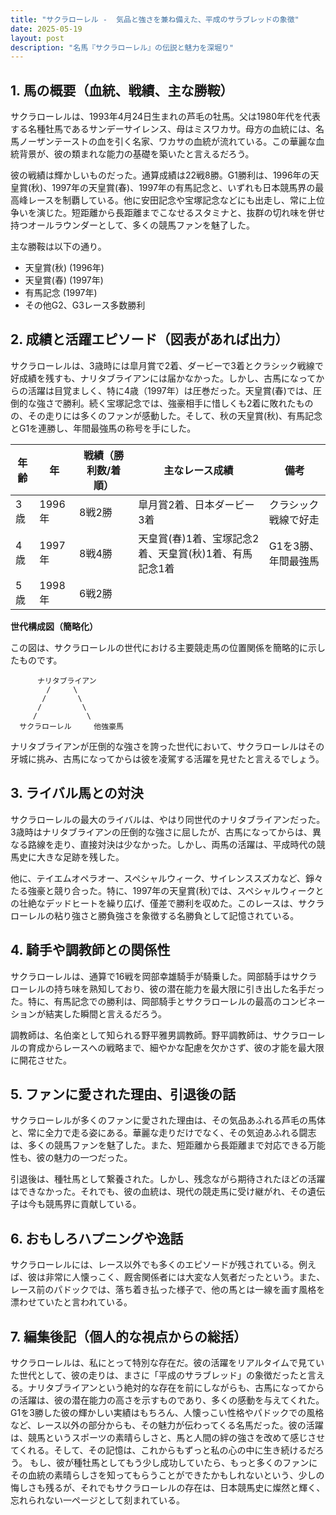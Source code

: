 ```yaml
---
title: "サクラローレル -  気品と強さを兼ね備えた、平成のサラブレッドの象徴"
date: 2025-05-19
layout: post
description: "名馬『サクラローレル』の伝説と魅力を深堀り"
---
```


## 1. 馬の概要（血統、戦績、主な勝鞍）

サクラローレルは、1993年4月24日生まれの芦毛の牡馬。父は1980年代を代表する名種牡馬であるサンデーサイレンス、母はミスワカサ。母方の血統には、名馬ノーザンテーストの血を引く名家、ワカサの血統が流れている。この華麗な血統背景が、彼の類まれな能力の基礎を築いたと言えるだろう。

彼の戦績は輝かしいものだった。通算成績は22戦8勝。G1勝利は、1996年の天皇賞(秋)、1997年の天皇賞(春)、1997年の有馬記念と、いずれも日本競馬界の最高峰レースを制覇している。他に安田記念や宝塚記念などにも出走し、常に上位争いを演じた。短距離から長距離までこなせるスタミナと、抜群の切れ味を併せ持つオールラウンダーとして、多くの競馬ファンを魅了した。

主な勝鞍は以下の通り。

* 天皇賞(秋) (1996年)
* 天皇賞(春) (1997年)
* 有馬記念 (1997年)
* その他G2、G3レース多数勝利


## 2. 成績と活躍エピソード（図表があれば出力）

サクラローレルは、3歳時には皐月賞で2着、ダービーで3着とクラシック戦線で好成績を残すも、ナリタブライアンには届かなかった。しかし、古馬になってからの活躍は目覚ましく、特に4歳（1997年）は圧巻だった。天皇賞(春)では、圧倒的な強さで勝利。続く宝塚記念では、強豪相手に惜しくも2着に敗れたものの、その走りには多くのファンが感動した。そして、秋の天皇賞(秋)、有馬記念とG1を連勝し、年間最強馬の称号を手にした。

| 年齢 | 年 | 戦績（勝利数/着順） | 主なレース成績 | 備考 |
|---|---|---|---|---|
| 3歳 | 1996年 | 8戦2勝 | 皐月賞2着、日本ダービー3着 | クラシック戦線で好走 |
| 4歳 | 1997年 | 8戦4勝 | 天皇賞(春)1着、宝塚記念2着、天皇賞(秋)1着、有馬記念1着 | G1を3勝、年間最強馬 |
| 5歳 | 1998年 | 6戦2勝 |  |  |


**世代構成図（簡略化）**

この図は、サクラローレルの世代における主要競走馬の位置関係を簡略的に示したものです。

```
      ナリタブライアン
        /     \
       /       \
      /         \
     /           \
  サクラローレル     他強豪馬
```

ナリタブライアンが圧倒的な強さを誇った世代において、サクラローレルはその牙城に挑み、古馬になってからは彼を凌駕する活躍を見せたと言えるでしょう。


## 3. ライバル馬との対決

サクラローレルの最大のライバルは、やはり同世代のナリタブライアンだった。3歳時はナリタブライアンの圧倒的な強さに屈したが、古馬になってからは、異なる路線を走り、直接対決は少なかった。しかし、両馬の活躍は、平成時代の競馬史に大きな足跡を残した。

他に、テイエムオペラオー、スペシャルウィーク、サイレンススズカなど、錚々たる強豪と競り合った。特に、1997年の天皇賞(秋)では、スペシャルウィークとの壮絶なデッドヒートを繰り広げ、僅差で勝利を収めた。このレースは、サクラローレルの粘り強さと勝負強さを象徴する名勝負として記憶されている。


## 4. 騎手や調教師との関係性

サクラローレルは、通算で16戦を岡部幸雄騎手が騎乗した。岡部騎手はサクラローレルの持ち味を熟知しており、彼の潜在能力を最大限に引き出した名手だった。特に、有馬記念での勝利は、岡部騎手とサクラローレルの最高のコンビネーションが結実した瞬間と言えるだろう。

調教師は、名伯楽として知られる野平雅男調教師。野平調教師は、サクラローレルの育成からレースへの戦略まで、細やかな配慮を欠かさず、彼の才能を最大限に開花させた。


## 5. ファンに愛された理由、引退後の話

サクラローレルが多くのファンに愛された理由は、その気品あふれる芦毛の馬体と、常に全力で走る姿にある。華麗な走りだけでなく、その気迫あふれる闘志は、多くの競馬ファンを魅了した。また、短距離から長距離まで対応できる万能性も、彼の魅力の一つだった。

引退後は、種牡馬として繋養された。しかし、残念ながら期待されたほどの活躍はできなかった。それでも、彼の血統は、現代の競走馬に受け継がれ、その遺伝子は今も競馬界に貢献している。


## 6. おもしろハプニングや逸話

サクラローレルには、レース以外でも多くのエピソードが残されている。例えば、彼は非常に人懐っこく、厩舎関係者には大変な人気者だったという。また、レース前のパドックでは、落ち着き払った様子で、他の馬とは一線を画す風格を漂わせていたと言われている。


## 7. 編集後記（個人的な視点からの総括）

サクラローレルは、私にとって特別な存在だ。彼の活躍をリアルタイムで見ていた世代として、彼の走りは、まさに「平成のサラブレッド」の象徴だったと言える。ナリタブライアンという絶対的な存在を前にしながらも、古馬になってからの活躍は、彼の潜在能力の高さを示すものであり、多くの感動を与えてくれた。  G1を3勝した彼の輝かしい実績はもちろん、人懐っこい性格やパドックでの風格など、レース以外の部分からも、その魅力が伝わってくる名馬だった。彼の活躍は、競馬というスポーツの素晴らしさと、馬と人間の絆の強さを改めて感じさせてくれる。そして、その記憶は、これからもずっと私の心の中に生き続けるだろう。  もし、彼が種牡馬としてもう少し成功していたら、もっと多くのファンにその血統の素晴らしさを知ってもらうことができたかもしれないという、少しの悔しさも残るが、それでもサクラローレルの存在は、日本競馬史に燦然と輝く、忘れられない一ページとして刻まれている。
